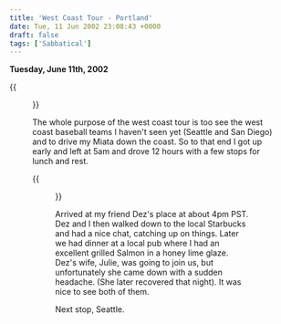 ```yaml
---
title: 'West Coast Tour - Portland'
date: Tue, 11 Jun 2002 23:08:43 +0000
draft: false
tags: ['Sabbatical']
---
```


**Tuesday, June 11th, 2002** 

{{<figure src="images/the_way_to_Portland-300x225.jpg" alt="On the way to Portland" caption="On the way to Portland">}}

The whole purpose of the west coast tour is too see the west coast baseball teams I haven't seen yet (Seattle and San Diego) and to drive my Miata down the coast. So to that end I got up early and left at 5am and drove 12 hours with a few stops for lunch and rest. 

{{<figure src="images/Miata_1st_leg.jpg" alt="bug plastered Miata" caption="bug plastered Miata">}}

Arrived at my friend Dez's place at about 4pm PST. Dez and I then walked down to the local Starbucks and had a nice chat, catching up on things. Later we had dinner at a local pub where I had an excellent grilled Salmon in a honey lime glaze. Dez's wife, Julie, was going to join us, but unfortunately she came down with a sudden headache. (She later recovered that night). It was nice to see both of them. 

Next stop, Seattle.